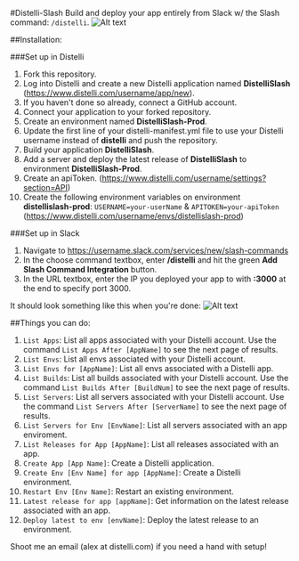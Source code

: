 #Distelli-Slash
Build and deploy your app entirely from Slack w/ the Slash command: `/distelli`.
![Alt text](http://try.distelli.com/hubfs/slack.gif)

##Installation:

###Set up in Distelli
1. Fork this repository.
2. Log into Distelli and create a new Distelli application named **DistelliSlash** (https://www.distelli.com/username/app/new).
3. If you haven't done so already, connect a GitHub account.
4. Connect your application to your forked repository.
5. Create an environment named **DistelliSlash-Prod**.
6. Update the first line of your distelli-manifest.yml file to use your Distelli username instead of **distelli** and push the repository.
7. Build your application **DistelliSlash**.
8. Add a server and deploy the latest release of **DistelliSlash** to environment **DistelliSlash-Prod**.
9. Create an apiToken. (https://www.distelli.com/username/settings?section=API)
10. Create the following environment variables on environment **distellislash-prod**: `USERNAME=your-userName` & `APITOKEN=your-apiToken` (https://www.distelli.com/username/envs/distellislash-prod)

###Set up in Slack
1. Navigate to https://username.slack.com/services/new/slash-commands
2. In the choose command textbox, enter **/distelli** and hit the green **Add Slash Command Integration** button.
3. In the URL textbox, enter the IP you deployed your app to with **:3000** at the end to specify port 3000.

It should look something like this when you're done:
![Alt text](https://monosnap.com/file/IEcnSl09wWXPaHDTEAMpPpXxBXqayz.png)

##Things you can do:
1. `List Apps`: List all apps associated with your Distelli account. Use the command `List Apps After [AppName]` to see the next page of results.
2. `List Envs`: List all envs associated with your Distelli account.
3. `List Envs for [AppName]`: List all envs associated with a Distelli app.
4. `List Builds`: List all builds associated with your Distelli account. Use the command `List Builds After [BuildNum]` to see the next page of results.
5. `List Servers`: List all servers associated with your Distelli account. Use the command `List Servers After [ServerName]` to see the next page of results.
6. `List Servers for Env [EnvName]`: List all servers associated with an app enviroment.
7. `List Releases for App [AppName]`: List all releases associated with an app.
8. `Create App [App Name]`: Create a Distelli application.
9. `Create Env [Env Name] for app [AppName]`: Create a Distelli environment.
10. `Restart Env [Env Name]`: Restart an existing environment.
11. `Latest release for app [appName]`: Get information on the latest release associated with an app.
12. `Deploy latest to env [envName]`: Deploy the latest release to an environment.

Shoot me an email (alex at distelli.com) if you need a hand with setup!
